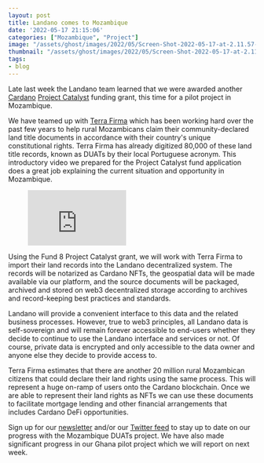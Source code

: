 ```yaml
---
layout: post
title: Landano comes to Mozambique
date: '2022-05-17 21:15:06'
categories: ["Mozambique", "Project"]
image: "/assets/ghost/images/2022/05/Screen-Shot-2022-05-17-at-2.11.57-PM.png"
thumbnail: "/assets/ghost/images/2022/05/Screen-Shot-2022-05-17-at-2.11.57-PM.png"
tags:
- blog
---
```


Late last week the Landano team learned that we were awarded another [Cardano](https://cardano.org) [Project Catalyst](https://cardano.ideascale.com/) funding grant, this time for a pilot project in Mozambique.

We have teamed up with [Terra Firma](https://www.linkedin.com/company/terra-firma-limitada/) which has been working hard over the past few years to help rural Mozambicans claim their community-declared land title documents in accordance with their country's unique constitutional rights. Terra Firma has already digitized 80,000 of these land title records, known as DUATs by their local Portuguese acronym. This introductory video we prepared for the Project Catalyst fund application does a great job explaining the current situation and opportunity in Mozambique.

<figure class="kg-card kg-embed-card"><iframe width="200" height="113" src="https://www.youtube.com/embed/DAI0DKfxvE8?feature=oembed" frameborder="0" allow="accelerometer; autoplay; clipboard-write; encrypted-media; gyroscope; picture-in-picture" allowfullscreen></iframe></figure>

Using the Fund 8 Project Catalyst grant, we will work with Terra Firma to import their land records into the Landano decentralized system. The records will be notarized as Cardano NFTs, the geospatial data will be made available via our platform, and the source documents will be packaged, archived and stored on web3 decentralized storage according to archives and record-keeping best practices and standards.

Landano will provide a convenient interface to this data and the related business processes. However, true to web3 principles, all Landano data is self-sovereign and will remain forever accessible to end-users whether they decide to continue to use the Landano interface and services or not. Of course, private data is encrypted and only accessible to the data owner and anyone else they decide to provide access to.

Terra Firma estimates that there are another 20 million rural Mozambican citizens that could declare their land rights using the same process. This will represent a huge on-ramp of users onto the Cardano blockchain. Once we are able to represent their land rights as NFTs we can use these documents to facilitate mortgage lending and other financial arrangements that includes Cardano DeFi opportunities.

Sign up for our [newsletter](https://landano.io) and/or our [Twitter feed](https://twitter.com/landanodapp) to stay up to date on our progress with the Mozambique DUATs project. We have also made significant progress in our Ghana pilot project which we will report on next week.

